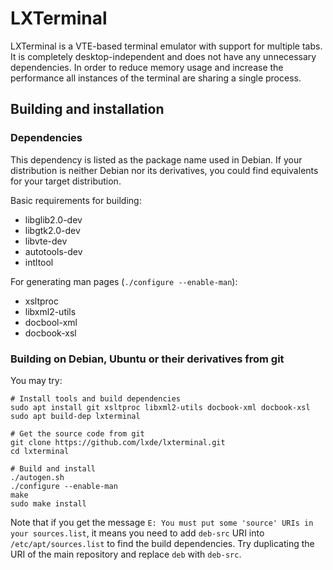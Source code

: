 # LXTerminal

LXTerminal is a VTE-based terminal emulator with support for multiple tabs.  It
is completely desktop-independent and does not have any unnecessary
dependencies. In order to reduce memory usage and increase the performance all
instances of the terminal are sharing a single process.

## Building and installation

### Dependencies

This dependency is listed as the package name used in Debian.  If your
distribution is neither Debian nor its derivatives, you could find equivalents
for your target distribution.

Basic requirements for building:
* libglib2.0-dev
* libgtk2.0-dev
* libvte-dev
* autotools-dev
* intltool

For generating man pages (`./configure --enable-man`):
* xsltproc
* libxml2-utils
* docbool-xml
* docbook-xsl

### Building on Debian, Ubuntu or their derivatives from git

You may try:

```
# Install tools and build dependencies
sudo apt install git xsltproc libxml2-utils docbook-xml docbook-xsl
sudo apt build-dep lxterminal

# Get the source code from git
git clone https://github.com/lxde/lxterminal.git
cd lxterminal

# Build and install
./autogen.sh
./configure --enable-man
make
sudo make install
```

Note that if you get the message `E: You must put some 'source' URIs in your
sources.list`, it means you need to add `deb-src` URI into
`/etc/apt/sources.list` to find the build dependencies.  Try duplicating the
URI of the main repository and replace `deb` with `deb-src`.
